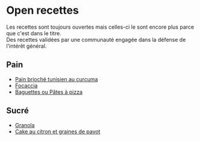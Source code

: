 # Open recettes

Les recettes sont toujours ouvertes mais celles-ci le sont encore plus parce que c'est dans le titre.  
Des recettes validées par une communauté engagée dans la défense de l'intérêt général.


## Pain

* [Pain brioché tunisien au curcuma](./pain_brioche_tunisien_curcuma.md)
* [Focaccia](./focaccia.md)
* [Baguettes ou Pâtes à pizza](./pain.md)

## Sucré

* [Granola](./granola.md)
* [Cake au citron et graines de pavot](cake_citron_pavot.md)
